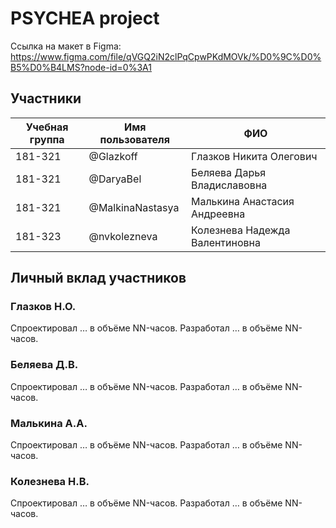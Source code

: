 # PSYCHEA project

Ссылка на макет в Figma:
https://www.figma.com/file/qVGQ2iN2clPqCpwPKdMOVk/%D0%9C%D0%B5%D0%B4LMS?node-id=0%3A1

## Участники

| Учебная группа | Имя пользователя | ФИО                      |
|----------------|------------------|--------------------------|
| 181-321        | @Glazkoff        | Глазков Никита Олегович  |
| 181-321        | @DaryaBel        | Беляева Дарья Владиславовна  |
| 181-321        | @MalkinaNastasya | Малькина Анастасия Андреевна  |
| 181-323        | @nvkolezneva     | Колезнева Надежда Валентиновна  |

## Личный вклад участников

### Глазков Н.О. 

Спроектировал … в объёме NN-часов. Разработал … в объёме NN-часов.

### Беляева Д.В. 

Спроектировал … в объёме NN-часов. Разработал … в объёме NN-часов.

### Малькина А.А. 

Спроектировал … в объёме NN-часов. Разработал … в объёме NN-часов.

### Колезнева Н.В. 

Спроектировал … в объёме NN-часов. Разработал … в объёме NN-часов.
